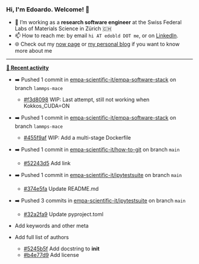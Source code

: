 ### Hi, I'm Edoardo. Welcome! 👋 

- 🔭 I’m working as a **research software engineer** at the Swiss Federal Labs of Materials Science in Zürich 🇨🇭
- 📫 How to reach me: by email `hi AT edobld DOT me`, or on [LinkedIn](https://linkedin.com/in/edobld).
- 🌐 Check out my [now page](https://edoardob.im/now) or [my personal blog](https://blog.edoardob.im) if you want to know more about me

---

**[📰 Recent activity](https://github.com/edoardob90)**
* ➡️ Pushed 1 commit in [empa-scientific-it/empa-software-stack](https://github.com/empa-scientific-it/empa-software-stack) on branch `lammps-mace`
  * [#f3d8098](https://github.com/empa-scientific-it/empa-software-stack/commit/f3d8098) WIP: Last attempt, still not working when Kokkos_CUDA=ON
* ➡️ Pushed 1 commit in [empa-scientific-it/empa-software-stack](https://github.com/empa-scientific-it/empa-software-stack) on branch `lammps-mace`
  * [#455f9af](https://github.com/empa-scientific-it/empa-software-stack/commit/455f9af) WIP: Add a multi-stage Dockerfile
* ➡️ Pushed 1 commit in [empa-scientific-it/how-to-git](https://github.com/empa-scientific-it/how-to-git) on branch `main`
  * [#52243d5](https://github.com/empa-scientific-it/how-to-git/commit/52243d5) Add link
* ➡️ Pushed 1 commit in [empa-scientific-it/ipytestsuite](https://github.com/empa-scientific-it/ipytestsuite) on branch `main`
  * [#374e5fa](https://github.com/empa-scientific-it/ipytestsuite/commit/374e5fa) Update README.md
* ➡️ Pushed 3 commits in [empa-scientific-it/ipytestsuite](https://github.com/empa-scientific-it/ipytestsuite) on branch `main`
  * [#32a2fa9](https://github.com/empa-scientific-it/ipytestsuite/commit/32a2fa9) Update pyproject.toml

* Add keywords and other meta
* Add full list of authors
  * [#5245b5f](https://github.com/empa-scientific-it/ipytestsuite/commit/5245b5f) Add docstring to __init__
  * [#b4e77d9](https://github.com/empa-scientific-it/ipytestsuite/commit/b4e77d9) Add license


